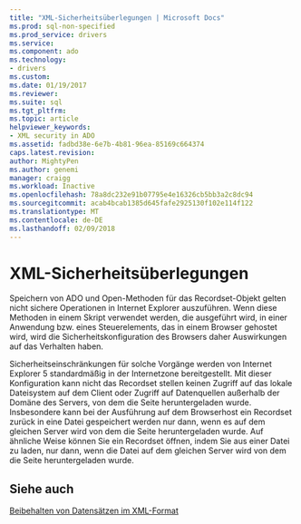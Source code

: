 ```yaml
---
title: "XML-Sicherheitsüberlegungen | Microsoft Docs"
ms.prod: sql-non-specified
ms.prod_service: drivers
ms.service: 
ms.component: ado
ms.technology:
- drivers
ms.custom: 
ms.date: 01/19/2017
ms.reviewer: 
ms.suite: sql
ms.tgt_pltfrm: 
ms.topic: article
helpviewer_keywords:
- XML security in ADO
ms.assetid: fadbd38e-6e7b-4b81-96ea-85169c664374
caps.latest.revision: 
author: MightyPen
ms.author: genemi
manager: craigg
ms.workload: Inactive
ms.openlocfilehash: 78a8dc232e91b07795e4e16326cb5bb3a2c8dc94
ms.sourcegitcommit: acab4bcab1385d645fafe2925130f102e114f122
ms.translationtype: MT
ms.contentlocale: de-DE
ms.lasthandoff: 02/09/2018
---
```

# <a name="xml-security-considerations"></a>XML-Sicherheitsüberlegungen
Speichern von ADO und Open-Methoden für das Recordset-Objekt gelten nicht sichere Operationen in Internet Explorer auszuführen. Wenn diese Methoden in einem Skript verwendet werden, die ausgeführt wird, in einer Anwendung bzw. eines Steuerelements, das in einem Browser gehostet wird, wird die Sicherheitskonfiguration des Browsers daher Auswirkungen auf das Verhalten haben.  
  
 Sicherheitseinschränkungen für solche Vorgänge werden von Internet Explorer 5 standardmäßig in der Internetzone bereitgestellt. Mit dieser Konfiguration kann nicht das Recordset stellen keinen Zugriff auf das lokale Dateisystem auf dem Client oder Zugriff auf Datenquellen außerhalb der Domäne des Servers, von dem die Seite heruntergeladen wurde. Insbesondere kann bei der Ausführung auf dem Browserhost ein Recordset zurück in eine Datei gespeichert werden nur dann, wenn es auf dem gleichen Server wird von dem die Seite heruntergeladen wurde. Auf ähnliche Weise können Sie ein Recordset öffnen, indem Sie aus einer Datei zu laden, nur dann, wenn die Datei auf dem gleichen Server wird von dem die Seite heruntergeladen wurde.  
  
## <a name="see-also"></a>Siehe auch  
 [Beibehalten von Datensätzen im XML-Format](../../../ado/guide/data/persisting-records-in-xml-format.md)
